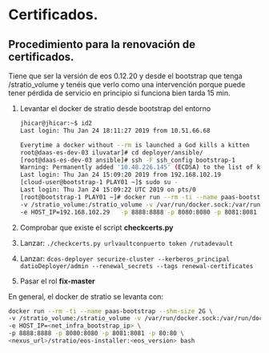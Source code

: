 # Certificados.

## Procedimiento para la renovación de certificados.

Tiene que ser la versión de eos 0.12.20 y desde el bootstrap que tenga /stratio_volume y tenéis que verlo como una intervención porque puede tener pérdida de servicio en principio si funciona bien tarda 15 min.

1. Levantar el docker de stratio desde bootstrap del entorno

    ~~~ bash
    jhicar@jhicar:~$ id2
    Last login: Thu Jan 24 18:11:27 2019 from 10.51.66.68

    Everytime a docker without --rm is launched a God kills a kitten
    root@daas-es-dev-03 iluvatar]# cd deployer/ansible/
    [root@daas-es-dev-03 ansible]# ssh -F ssh_config bootstrap-1
    Warning: Permanently added '10.48.226.145' (ECDSA) to the list of known hosts.
    Last login: Thu Jan 24 15:09:20 2019 from 192.168.102.19
    [cloud-user@bootstrap-1 PLAY01 ~]$ sudo su -
    Last login: Thu Jan 24 15:09:22 UTC 2019 on pts/0
    [root@bootstrap-1 PLAY01 ~]# docker run --rm -ti --name paas-bootstrap --shm-size 2G \
    -v /stratio_volume:/stratio_volume -v /var/run/docker.sock:/var/run/docker.sock  \
    -e HOST_IP=192.168.102.29   -p 8888:8888 -p 8080:8080 -p 8081:8081 -p 80:80  \ nexus.daas.work.es.ether.igrupobbva/repository/es-docker/stratio/eos-installer:0.12.20 bash
    ~~~

2. Comprobar que existe el script **checkcerts.py**
3. Lanzar: ```./checkcerts.py urlvaultconpuerto token /rutadevault```
4. Lanzar: ```dcos-deployer securize-cluster --kerberos_principal datioDeployer/admin --renewal_secrets --tags renewal-certificates``` 
5. Pasar el rol **fix-master**

En general, el docker de stratio se levanta con:

~~~ bash
docker run --rm -ti --name paas-bootstrap --shm-size 2G \
-v /stratio_volume:/stratio_volume -v /var/run/docker.sock:/var/run/docker.sock \
-e HOST_IP=<net_infra_bootstrap_ip> \
-p 8888:8888 -p 8080:8080 -p 8081:8081 -p 80:80 \
<nexus_url>/stratio/eos-installer:<eos_version> bash
~~~
